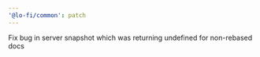 ```yaml
---
'@lo-fi/common': patch
---
```


Fix bug in server snapshot which was returning undefined for non-rebased docs
